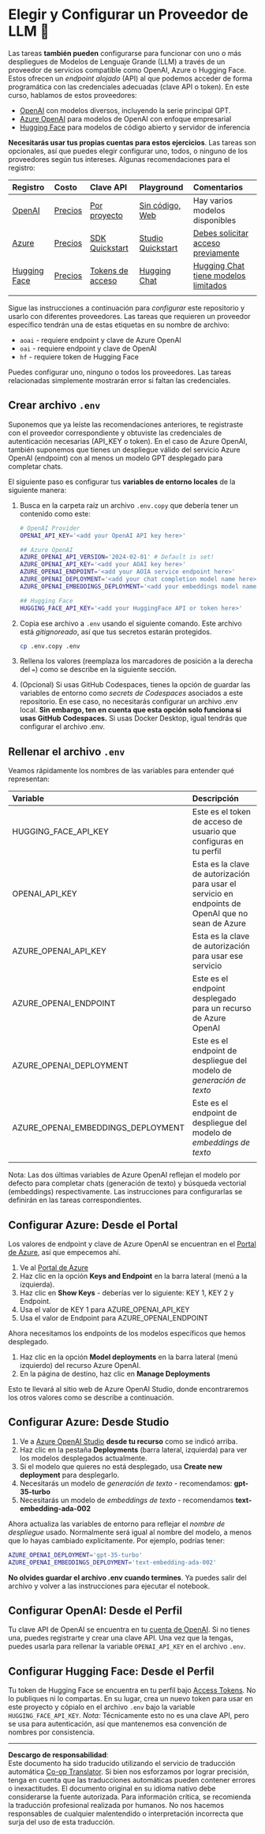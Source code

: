 <!--
CO_OP_TRANSLATOR_METADATA:
{
  "original_hash": "49ededa179004ea998664c780fbeac39",
  "translation_date": "2025-08-26T13:34:50+00:00",
  "source_file": "00-course-setup/03-providers.md",
  "language_code": "es"
}
-->
# Elegir y Configurar un Proveedor de LLM 🔑

Las tareas **también pueden** configurarse para funcionar con uno o más despliegues de Modelos de Lenguaje Grande (LLM) a través de un proveedor de servicios compatible como OpenAI, Azure o Hugging Face. Estos ofrecen un _endpoint alojado_ (API) al que podemos acceder de forma programática con las credenciales adecuadas (clave API o token). En este curso, hablamos de estos proveedores:

 - [OpenAI](https://platform.openai.com/docs/models?WT.mc_id=academic-105485-koreyst) con modelos diversos, incluyendo la serie principal GPT.
 - [Azure OpenAI](https://learn.microsoft.com/azure/ai-services/openai/?WT.mc_id=academic-105485-koreyst) para modelos de OpenAI con enfoque empresarial
 - [Hugging Face](https://huggingface.co/docs/hub/index?WT.mc_id=academic-105485-koreyst) para modelos de código abierto y servidor de inferencia

**Necesitarás usar tus propias cuentas para estos ejercicios**. Las tareas son opcionales, así que puedes elegir configurar uno, todos, o ninguno de los proveedores según tus intereses. Algunas recomendaciones para el registro:

| Registro | Costo | Clave API | Playground | Comentarios |
|:---|:---|:---|:---|:---|
| [OpenAI](https://platform.openai.com/signup?WT.mc_id=academic-105485-koreyst)| [Precios](https://openai.com/pricing#language-models?WT.mc_id=academic-105485-koreyst)| [Por proyecto](https://platform.openai.com/api-keys?WT.mc_id=academic-105485-koreyst) | [Sin código, Web](https://platform.openai.com/playground?WT.mc_id=academic-105485-koreyst) | Hay varios modelos disponibles |
| [Azure](https://aka.ms/azure/free?WT.mc_id=academic-105485-koreyst)| [Precios](https://azure.microsoft.com/pricing/details/cognitive-services/openai-service/?WT.mc_id=academic-105485-koreyst)| [SDK Quickstart](https://learn.microsoft.com/azure/ai-services/openai/quickstart?WT.mc_id=academic-105485-koreyst)| [Studio Quickstart](https://learn.microsoft.com/azure/ai-services/openai/quickstart?WT.mc_id=academic-105485-koreyst) |  [Debes solicitar acceso previamente](https://learn.microsoft.com/azure/ai-services/openai/?WT.mc_id=academic-105485-koreyst)|
| [Hugging Face](https://huggingface.co/join?WT.mc_id=academic-105485-koreyst) | [Precios](https://huggingface.co/pricing) | [Tokens de acceso](https://huggingface.co/docs/hub/security-tokens?WT.mc_id=academic-105485-koreyst) | [Hugging Chat](https://huggingface.co/chat/?WT.mc_id=academic-105485-koreyst)| [Hugging Chat tiene modelos limitados](https://huggingface.co/chat/models?WT.mc_id=academic-105485-koreyst) |
| | | | | |

Sigue las instrucciones a continuación para _configurar_ este repositorio y usarlo con diferentes proveedores. Las tareas que requieren un proveedor específico tendrán una de estas etiquetas en su nombre de archivo:

- `aoai` - requiere endpoint y clave de Azure OpenAI
- `oai` - requiere endpoint y clave de OpenAI
- `hf` - requiere token de Hugging Face

Puedes configurar uno, ninguno o todos los proveedores. Las tareas relacionadas simplemente mostrarán error si faltan las credenciales.

## Crear archivo `.env`

Suponemos que ya leíste las recomendaciones anteriores, te registraste con el proveedor correspondiente y obtuviste las credenciales de autenticación necesarias (API_KEY o token). En el caso de Azure OpenAI, también suponemos que tienes un despliegue válido del servicio Azure OpenAI (endpoint) con al menos un modelo GPT desplegado para completar chats.

El siguiente paso es configurar tus **variables de entorno locales** de la siguiente manera:

1. Busca en la carpeta raíz un archivo `.env.copy` que debería tener un contenido como este:

   ```bash
   # OpenAI Provider
   OPENAI_API_KEY='<add your OpenAI API key here>'

   ## Azure OpenAI
   AZURE_OPENAI_API_VERSION='2024-02-01' # Default is set!
   AZURE_OPENAI_API_KEY='<add your AOAI key here>'
   AZURE_OPENAI_ENDPOINT='<add your AOIA service endpoint here>'
   AZURE_OPENAI_DEPLOYMENT='<add your chat completion model name here>' 
   AZURE_OPENAI_EMBEDDINGS_DEPLOYMENT='<add your embeddings model name here>'

   ## Hugging Face
   HUGGING_FACE_API_KEY='<add your HuggingFace API or token here>'
   ```

2. Copia ese archivo a `.env` usando el siguiente comando. Este archivo está _gitignoreado_, así que tus secretos estarán protegidos.

   ```bash
   cp .env.copy .env
   ```

3. Rellena los valores (reemplaza los marcadores de posición a la derecha del `=`) como se describe en la siguiente sección.

4. (Opcional) Si usas GitHub Codespaces, tienes la opción de guardar las variables de entorno como _secrets de Codespaces_ asociados a este repositorio. En ese caso, no necesitarás configurar un archivo .env local. **Sin embargo, ten en cuenta que esta opción solo funciona si usas GitHub Codespaces.** Si usas Docker Desktop, igual tendrás que configurar el archivo .env.

## Rellenar el archivo `.env`

Veamos rápidamente los nombres de las variables para entender qué representan:

| Variable  | Descripción  |
| :--- | :--- |
| HUGGING_FACE_API_KEY | Este es el token de acceso de usuario que configuras en tu perfil |
| OPENAI_API_KEY | Esta es la clave de autorización para usar el servicio en endpoints de OpenAI que no sean de Azure |
| AZURE_OPENAI_API_KEY | Esta es la clave de autorización para usar ese servicio |
| AZURE_OPENAI_ENDPOINT | Este es el endpoint desplegado para un recurso de Azure OpenAI |
| AZURE_OPENAI_DEPLOYMENT | Este es el endpoint de despliegue del modelo de _generación de texto_ |
| AZURE_OPENAI_EMBEDDINGS_DEPLOYMENT | Este es el endpoint de despliegue del modelo de _embeddings de texto_ |
| | |

Nota: Las dos últimas variables de Azure OpenAI reflejan el modelo por defecto para completar chats (generación de texto) y búsqueda vectorial (embeddings) respectivamente. Las instrucciones para configurarlas se definirán en las tareas correspondientes.

## Configurar Azure: Desde el Portal

Los valores de endpoint y clave de Azure OpenAI se encuentran en el [Portal de Azure](https://portal.azure.com?WT.mc_id=academic-105485-koreyst), así que empecemos ahí.

1. Ve al [Portal de Azure](https://portal.azure.com?WT.mc_id=academic-105485-koreyst)
1. Haz clic en la opción **Keys and Endpoint** en la barra lateral (menú a la izquierda).
1. Haz clic en **Show Keys** - deberías ver lo siguiente: KEY 1, KEY 2 y Endpoint.
1. Usa el valor de KEY 1 para AZURE_OPENAI_API_KEY
1. Usa el valor de Endpoint para AZURE_OPENAI_ENDPOINT

Ahora necesitamos los endpoints de los modelos específicos que hemos desplegado.

1. Haz clic en la opción **Model deployments** en la barra lateral (menú izquierdo) del recurso Azure OpenAI.
1. En la página de destino, haz clic en **Manage Deployments**

Esto te llevará al sitio web de Azure OpenAI Studio, donde encontraremos los otros valores como se describe a continuación.

## Configurar Azure: Desde Studio

1. Ve a [Azure OpenAI Studio](https://oai.azure.com?WT.mc_id=academic-105485-koreyst) **desde tu recurso** como se indicó arriba.
1. Haz clic en la pestaña **Deployments** (barra lateral, izquierda) para ver los modelos desplegados actualmente.
1. Si el modelo que quieres no está desplegado, usa **Create new deployment** para desplegarlo.
1. Necesitarás un modelo de _generación de texto_ - recomendamos: **gpt-35-turbo**
1. Necesitarás un modelo de _embeddings de texto_ - recomendamos **text-embedding-ada-002**

Ahora actualiza las variables de entorno para reflejar el _nombre de despliegue_ usado. Normalmente será igual al nombre del modelo, a menos que lo hayas cambiado explícitamente. Por ejemplo, podrías tener:

```bash
AZURE_OPENAI_DEPLOYMENT='gpt-35-turbo'
AZURE_OPENAI_EMBEDDINGS_DEPLOYMENT='text-embedding-ada-002'
```

**No olvides guardar el archivo .env cuando termines**. Ya puedes salir del archivo y volver a las instrucciones para ejecutar el notebook.

## Configurar OpenAI: Desde el Perfil

Tu clave API de OpenAI se encuentra en tu [cuenta de OpenAI](https://platform.openai.com/api-keys?WT.mc_id=academic-105485-koreyst). Si no tienes una, puedes registrarte y crear una clave API. Una vez que la tengas, puedes usarla para rellenar la variable `OPENAI_API_KEY` en el archivo `.env`.

## Configurar Hugging Face: Desde el Perfil

Tu token de Hugging Face se encuentra en tu perfil bajo [Access Tokens](https://huggingface.co/settings/tokens?WT.mc_id=academic-105485-koreyst). No lo publiques ni lo compartas. En su lugar, crea un nuevo token para usar en este proyecto y cópialo en el archivo `.env` bajo la variable `HUGGING_FACE_API_KEY`. _Nota:_ Técnicamente esto no es una clave API, pero se usa para autenticación, así que mantenemos esa convención de nombres por consistencia.

---

**Descargo de responsabilidad**:  
Este documento ha sido traducido utilizando el servicio de traducción automática [Co-op Translator](https://github.com/Azure/co-op-translator). Si bien nos esforzamos por lograr precisión, tenga en cuenta que las traducciones automáticas pueden contener errores o inexactitudes. El documento original en su idioma nativo debe considerarse la fuente autorizada. Para información crítica, se recomienda la traducción profesional realizada por humanos. No nos hacemos responsables de cualquier malentendido o interpretación incorrecta que surja del uso de esta traducción.